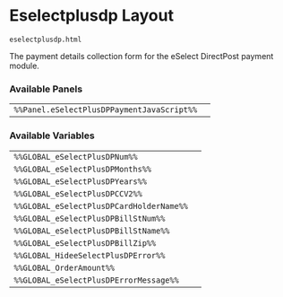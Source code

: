 # Eselectplusdp Layout

`eselectplusdp.html`

The payment details collection form for the eSelect DirectPost payment module.

### Available Panels
|||
|---|---|
| `%%Panel.eSelectPlusDPPaymentJavaScript%%` |

### Available Variables
|||
|---|---|
| `%%GLOBAL_eSelectPlusDPNum%%` |
| `%%GLOBAL_eSelectPlusDPMonths%%` |
| `%%GLOBAL_eSelectPlusDPYears%%` |
| `%%GLOBAL_eSelectPlusDPCCV2%%` |
| `%%GLOBAL_eSelectPlusDPCardHolderName%%` |
| `%%GLOBAL_eSelectPlusDPBillStNum%%` |
| `%%GLOBAL_eSelectPlusDPBillStName%%` |
| `%%GLOBAL_eSelectPlusDPBillZip%%` |
| `%%GLOBAL_HideeSelectPlusDPError%%` |
| `%%GLOBAL_OrderAmount%%` |
| `%%GLOBAL_eSelectPlusDPErrorMessage%%` |
